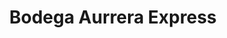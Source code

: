 ---
title: "Bodega Aurrera Express"
url: /cuautitlan-de-romero-rubio/bodega-aurrera-express/
shop: supermercado
---